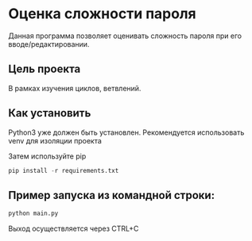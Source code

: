 # Оценка сложности пароля
Данная программа позволяет оценивать сложность пароля при его вводе/редактировании.

## Цель проекта
В рамках изучения циклов, ветвлений. 

## Как установить
Python3 уже должен быть установлен. Рекомендуется использовать venv для изоляции проекта

Затем используйте pip
```python
pip install -r requirements.txt
```
## Пример запуcка из командной строки: 
```python
python main.py
```
Выход осуществляется через CTRL+C
